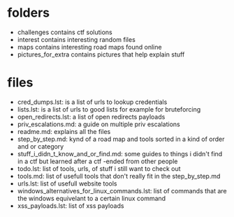 # folders
- challenges contains ctf solutions
- interest contains interesting random files
- maps contains interesting road maps found online
- pictures_for_extra contains pictures that help explain stuff

# files
- cred_dumps.lst: is a list of urls to lookup credentials
- lists.lst: is a list of urls to good lists for example for bruteforcing
- open_redirects.lst: a list of open redirects payloads
- priv_escalations.md: a guide on multiple priv escalations
- readme.md: explains all the files
- step_by_step.md: kynd of a road map and tools sorted in a kind of order and or category
- stuff_i_didn_t_know_and_or_find.md: some guides to things i didn't find in a ctf but learned after a ctf -ended from other people
- todo.lst: list of tools, urls, of stuff i still want to check out
- tools.md: list of usefull tools that don't really fit in the step_by_step.md
- urls.lst: list of usefull website tools
- windows_alternatives_for_linux_commands.lst: list of commands that are the windows equivelant to a certain linux command
- xss_payloads.lst: list of xss payloads
